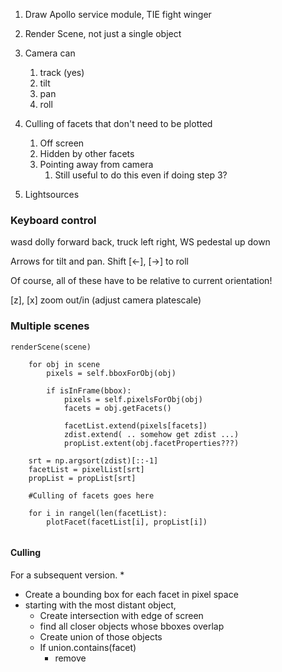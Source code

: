 
   
1. Draw Apollo service module, TIE fight winger
1. Render Scene, not just a single object
1. Camera can 
    1. track (yes)
    1. tilt
    1. pan
    1. roll
1. Culling of facets that don't need to be plotted
    1. Off screen
    3. Hidden by other facets 
    2. Pointing away from camera
        1. Still useful to do this even if doing step 3?
    
5. Lightsources


### Keyboard control
wasd  dolly forward back, truck left right, 
WS pedestal up down

Arrows for tilt and pan. Shift [<-], [->] to roll 

Of course, all of these have to be relative to current orientation!

[z], [x] zoom out/in (adjust camera platescale)

### Multiple scenes 

```
renderScene(scene)

    for obj in scene
        pixels = self.bboxForObj(obj)
        
        if isInFrame(bbox):
            pixels = self.pixelsForObj(obj)
            facets = obj.getFacets()
            
            facetList.extend(pixels[facets])
            zdist.extend( .. somehow get zdist ...)
            propList.extent(obj.facetProperties???)

    srt = np.argsort(zdist)[::-1]
    facetList = pixelList[srt]
    propList = propList[srt]
    
    #Culling of facets goes here
    
    for i in rangel(len(facetList):
        plotFacet(facetList[i], propList[i])
            
```

#### Culling 
For a subsequent version.
*
* Create a bounding box for each facet in pixel space
* starting with the most distant object, 
    * Create intersection with edge of screen
    * find all closer objects whose bboxes overlap
    * Create union of those objects
    * If union.contains(facet)
        * remove
